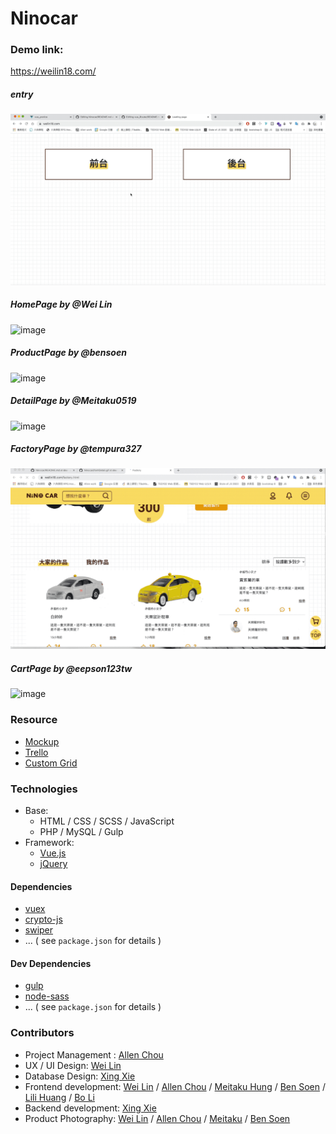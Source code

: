 # Ninocar

<!-- This site is developed by [React.js](https://reactjs.org/), integrated third-party API from [Airtable](https://airtable.com/api) and [Instagram](https://developers.facebook.com/docs/instagram-api/).

### Description: -->

### Demo link:

https://weilin18.com/

##### entry

![image](https://github.com/eepson123tw/Ninocar/blob/dev/ninocar%20enter.gif)

##### HomePage by @Wei Lin

![image](https://github.com/eepson123tw/Ninocar/blob/dev/index.gif)

##### ProductPage by @bensoen

![image](https://github.com/eepson123tw/Ninocar/blob/dev/product.gif)

##### DetailPage by @Meitaku0519

![image](https://github.com/eepson123tw/Ninocar/blob/dev/itemDetail.gif)

##### FactoryPage by @tempura327

![image](https://github.com/eepson123tw/Ninocar/blob/dev/factory.gif)

##### CartPage by @eepson123tw

![image](https://github.com/eepson123tw/Ninocar/blob/dev/cart.gif)

### Resource

- [Mockup](https://xd.adobe.com/view/225223e6-bc6e-42a1-8491-e0772d33bc17-7701/screen/f7285d6d-3eb6-4540-80d2-dbea640de9ed/specs/)
- [Trello](https://trello.com/chouallen1/boards)
- [Custom Grid](https://codepen.io/JaniceLIN/pen/RwobYvm)

### Technologies

- Base:
  - HTML / CSS / SCSS / JavaScript
  - PHP / MySQL / Gulp
- Framework:
  - [Vue.js](https://vuejs.org/)
  - [jQuery](https://jquery.com/)

#### Dependencies

- [vuex](https://vuex.vuejs.org/zh/guide/)
- [crypto-js](https://www.npmjs.com/package/crypto-js)
- [swiper](https://swiperjs.com/)
- ... ( see `package.json` for details )

#### Dev Dependencies

- [gulp](https://gulpjs.com/)
- [node-sass](https://www.npmjs.com/package/node-sass)
- ... ( see `package.json` for details )

<!-- ### Folder structure

```

    .
    ├── app                          # documentation files
    ├── public                       # static files, like images, etc..
    ├── src
    │    ├── assets                  # media assets, like icons, etc..
    │    ├── components              # global components
    │    ├── hooks                   # utility hooks for encapsulating logic
    │    ├── pages
    │    │   ├── BrandPage
    │    │   │   ├── BrandHeroHeader.jsx
    │    │   │   ├── BrandStorySection.jsx
    │    │   │   └── index.jsx
    │    │   ├── HomePage
    │    │   │   └── ...
    │    │   ├── PopularPage
    │    │   │   └── ...
    │    │   ├── ShopPage
    │    │   │   └── ...
    │    │   ├── EmptyPage.jsx
    │    │   ├── MaterialPage.jsx
    │    │   └── ProductPage.jsx
    │    ├── styles                   # global styles (using BEM naming)
    │    ├── App.jsx                  # main components as App container
    │    ├── index.js                 # root entry point
    │    └── utils.js                 # tools and utilities
    ├── .gititnore
    ├── .jsconfig.json
    ├── package-lock.json
    ├── package.json
    └── README.md

``` -->

<!-- ### Setup

- Download or clone the repository
- Install dependencies

  ```bash
  npm install
  ```

- Run the development server:

  ```bash
  npm run start
  ```

- Open [http://localhost:3000](http://localhost:3000) with your browser to see the homePage. -->

### Contributors

- Project Management : [Allen Chou](https://github.com/eepson123tw)
- UX / UI Design: [Wei Lin](https://2021.thef2e.com/users/6296427084285739362)
- Database Design: [Xing Xie](https://github.com/XING-76)
- Frontend development: [Wei Lin](https://github.com/WeiLin18) / [Allen Chou](https://github.com/eepson123tw) / [Meitaku Hung](https://github.com/Meitaku0519) / [Ben Soen](https://github.com/bensoen) / [Lili Huang](https://github.com/tempura327) / [Bo Li](https://github.com/nodel33031)
- Backend development: [Xing Xie](https://github.com/XING-76)
- Product Photography: [Wei Lin](https://github.com/WeiLin18) / [Allen Chou](https://github.com/eepson123tw) / [Meitaku](https://github.com/Meitaku0519) / [Ben Soen](https://github.com/bensoen)
